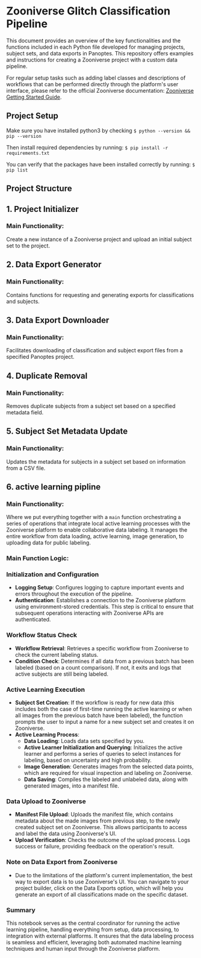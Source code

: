 # Zooniverse Glitch Classification Pipeline

This document provides an overview of the key functionalities and the functions included in each Python file developed for managing projects, subject sets, and data exports in Panoptes. This repository offers examples and instructions for creating a Zooniverse project with a custom data pipeline.

For regular setup tasks such as adding label classes and descriptions of workflows that can be performed directly through the platform's user interface, please refer to the official Zooniverse documentation: [Zooniverse Getting Started Guide](https://help.zooniverse.org/getting-started/).


## Project Setup 

Make sure you have installed python3 by checking
`$ python --version && pip --version`

Then install required dependencies by running:
`$ pip install -r requirements.txt`

You can verify that the packages have been installed correctly by running:
`$ pip list`

## Project Structure 
## 1. Project Initializer

### Main Functionality:

Create a new instance of a Zooniverse project and upload an initial subject set to the project.

## 2. Data Export Generator

### Main Functionality:

Contains functions for requesting and generating exports for classifications and subjects.

## 3. Data Export Downloader

### Main Functionality:

Facilitates downloading of classification and subject export files from a specified Panoptes project.

## 4. Duplicate Removal

### Main Functionality:

Removes duplicate subjects from a subject set based on a specified metadata field.

## 5. Subject Set Metadata Update

### Main Functionality:

Updates the metadata for subjects in a subject set based on information from a CSV file.

## 6. active learning pipline

### Main Functionality:
Where we put everything together with a  `main` function orchestrating a series of operations that integrate local active learning processes with the Zooniverse platform to enable collaborative data labeling. It manages the entire workflow from data loading, active learning, image generation, to uploading data for public labeling.

### Main Function Logic:

### Initialization and Configuration
- **Logging Setup**: Configures logging to capture important events and errors throughout the execution of the pipeline.
- **Authentication**: Establishes a connection to the Zooniverse platform using environment-stored credentials. This step is critical to ensure that subsequent operations interacting with Zooniverse APIs are authenticated.

### Workflow Status Check
- **Workflow Retrieval**: Retrieves a specific workflow from Zooniverse to check the current labeling status.
- **Condition Check**: Determines if all data from a previous batch has been labeled (based on a count comparison). If not, it exits and logs that active subjects are still being labeled.

### Active Learning Execution
- **Subject Set Creation**: If the workflow is ready for new data (this includes both the case of first-time running the active learning or when all images from the previous batch have been labeled), the function prompts the user to input a name for a new subject set and creates it on Zooniverse.
- **Active Learning Process**:
  - **Data Loading**: Loads data sets specified by you.
  - **Active Learner Initialization and Querying**: Initializes the active learner and performs a series of queries to select instances for labeling, based on uncertainty and high probability.
  - **Image Generation**: Generates images from the selected data points, which are required for visual inspection and labeling on Zooniverse.
  - **Data Saving**: Compiles the labeled and unlabeled data, along with generated images, into a manifest file.
  
### Data Upload to Zooniverse
- **Manifest File Upload**: Uploads the manifest file, which contains metadata about the made images from previous step, to the newly created subject set on Zooniverse. This allows participants to access and label the data using Zooniverse's UI.
- **Upload Verification**: Checks the outcome of the upload process. Logs success or failure, providing feedback on the operation's result.

### Note on Data Export from Zooniverse
- Due to the limitations of the platform's current implementation, the best way to export data is to use Zooniverse's UI. You can navigate to your project builder, click on the Data Exports option, which will help you generate an export of all classifications made on the specific dataset.
  
### Summary
This notebook serves as the central coordinator for running the active learning pipeline, handling everything from setup, data processing, to integration with external platforms. It ensures that the data labeling process is seamless and efficient, leveraging both automated machine learning techniques and human input through the Zooniverse platform.